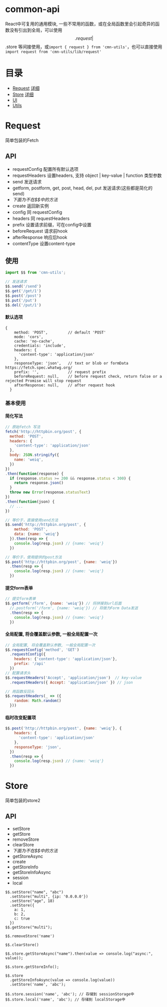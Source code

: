 # common-api

React中可复用的通用模块, 一些不常用的函数，或在全局函数里会引起奇异的函数没有引出到全局，可以使用$$.request | $$.store 等间接使用，或`import { request } from 'cmn-utils'`，也可以直接使用 `import request from 'cmn-utils/lib/request'`

# 目录

* [Request](#request) [详细](https://github.com/LANIF-UI/cmn-utils/tree/master/src/request)
* [Store](#store) [详细](https://github.com/LANIF-UI/cmn-utils/tree/master/src/store)
* [UI](#ui)
* [Utils](#utils)

# Request

简单包装的Fetch

## API
- requestConfig 配置所有默认选项
- requestHeaders 设置headers, 支持 object | key-value | function 类型参数
- send 发送请求
- getform, postform, get, post, head, del, put 发送请求(这些都是简化的send)
- *下面为不在$$中的方法*
- create 返回新实例
- config 同 requestConfig
- headers 同 requestHeaders
- prefix 设置请求前缀，可在config中设置
- beforeRequest 请求前hook
- afterResponse 响应后hook
- contentType 设置content-type

## 使用

```javascript
import $$ from 'cmn-utils';

// 发送请求
$$.send('/send')
$$.get('/get/1')
$$.post('/post')
$$.put('/put')
$$.del('/put/1')
```
#### 默认选项
```
{
    method: 'POST',         // default 'POST'
    mode: 'cors',
    cache: 'no-cache',
    credentials: 'include',
    headers: {
      'content-type': 'application/json'
    },
    responseType: 'json',   // text or blob or formData https://fetch.spec.whatwg.org/
    prefix: '',             // request prefix
    beforeRequest: null,    // before request check, return false or a rejected Promise will stop request
    afterResponse: null,    // after request hook
  }
```

### 基本使用

#### 简化写法

```javascript
// 原始fetch 写法
fetch('http://httpbin.org/post', {
  method: 'POST',
  headers: {
    'content-type': 'application/json'
  },
  body: JSON.stringify({
    name: 'weiq',
  })
})
.then(function(response) {
  if (response.status >= 200 && response.status < 300) {
    return response.json()
  }
  throw new Error(response.statusText)
})
.then(function(json) {
  // ...
})

// 等价于，直接使用send方法
$$.send('http://httpbin.org/post', {
    method: 'POST',
    data: {name: 'weiq'}
  }).then(resp => {
    console.log(resp.json) // {name: 'weiq'}
  })

// 等价于，使用提供的post方法
$$.post('http://httpbin.org/post', {name: 'weiq'})
  .then(resp => {
    console.log(resp.json) // {name: 'weiq'}
  })
```

#### 提交form表单

```js
// 提交form表单
$$.getform('/form', {name: 'weiq'}) // 将拼接到url后面
  //.postform('/form', {name: 'weiq'}) // 将做为Form Data发送
  .then(resp => {
    console.log(resp.json) // {name: 'weiq'}
  })
```

#### 全局配置, 将会覆盖默认参数, 一般全局配置一次

```js
// 全局配置, 将会覆盖默认参数, 一般全局配置一次
$$.requestConfig('method', 'GET')
  .requestConfig({
    headers: {'content-type': 'application/json'},
    prefix: '/api'
  })
// 配置请求头
$$.requestHeaders('Accept', 'application/json')  // key-value
  .requestHeaders({ Accept: 'application/json' }) // json

// 用函数反回头
$$.requestHeaders(_ => ({
    random: Math.random()
  }))
```

#### 临时改变配置项

```js
$$.post('http://httpbin.org/post', {name: 'weiq'}, {
    headers: {
      'content-type': 'application/json'
    },
    responseType: 'json',
  })
  .then(resp => {
    console.log(resp.json) // {name: 'weiq'}
  })
```

# Store

简单包装的store2

## API
- setStore
- getStore 
- removeStore 
- clearStore
- *下面为不在$$中的方法*
- getStoreAsync
- create
- getStoreInfo
- getStoreInfoAsync
- session
- local
```
$$.setStore("name", "abc")
  .setStore("multi", {ip: '0.0.0.0'})
  .setStore("age", 18)
  .setStore({
    a: 1,
    b: 2,
    c: true
  })
$$.getStore("multi");

$$.removeStore('name')

$$.clearStore()

$$.store.getStoreAsync("name").then(value => console.log("async:", value));

$$.store.getStoreInfo();

$$.store
  .getStoreInfoAsync(value => console.log(value))
  .setStore('name', 'abc');

$$.store.session('name', 'abc'); // 存储到 sessionStorage中
$$.store.local('name', 'abc'); // 存储到 localStorage中
```
